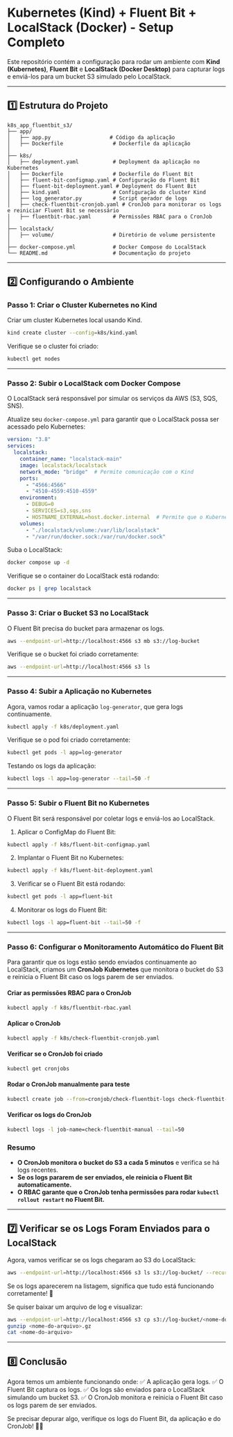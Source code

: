 # **Kubernetes (Kind) + Fluent Bit + LocalStack (Docker) - Setup Completo**

Este repositório contém a configuração para rodar um ambiente com **Kind (Kubernetes)**, **Fluent Bit** e **LocalStack (Docker Desktop)** para capturar logs e enviá-los para um bucket S3 simulado pelo LocalStack.

---

## **1️⃣ Estrutura do Projeto**

```plaintext
k8s_app_fluentbit_s3/
├── app/
│   ├── app.py                   # Código da aplicação
│   ├── Dockerfile                # Dockerfile da aplicação
│
├── k8s/
│   ├── deployment.yaml           # Deployment da aplicação no Kubernetes
│   ├── Dockerfile                # Dockerfile do Fluent Bit
│   ├── fluent-bit-configmap.yaml # Configuração do Fluent Bit
│   ├── fluent-bit-deployment.yaml # Deployment do Fluent Bit
│   ├── kind.yaml                 # Configuração do cluster Kind
│   ├── log_generator.py          # Script gerador de logs
│   ├── check-fluentbit-cronjob.yaml # CronJob para monitorar os logs e reiniciar Fluent Bit se necessário
│   ├── fluentbit-rbac.yaml       # Permissões RBAC para o CronJob
│
├── localstack/
│   ├── volume/                   # Diretório de volume persistente
│
├── docker-compose.yml            # Docker Compose do LocalStack
└── README.md                     # Documentação do projeto
```

---

## **2️⃣ Configurando o Ambiente**

### **Passo 1: Criar o Cluster Kubernetes no Kind**
Criar um cluster Kubernetes local usando Kind.

```sh
kind create cluster --config=k8s/kind.yaml
```

Verifique se o cluster foi criado:
```sh
kubectl get nodes
```

---

### **Passo 2: Subir o LocalStack com Docker Compose**
O LocalStack será responsável por simular os serviços da AWS (S3, SQS, SNS).

Atualize seu `docker-compose.yml` para garantir que o LocalStack possa ser acessado pelo Kubernetes:

```yaml
version: "3.8"
services:
  localstack:
    container_name: "localstack-main"
    image: localstack/localstack
    network_mode: "bridge"  # Permite comunicação com o Kind
    ports:
      - "4566:4566"
      - "4510-4559:4510-4559"
    environment:
      - DEBUG=0
      - SERVICES=s3,sqs,sns
      - HOSTNAME_EXTERNAL=host.docker.internal  # Permite que o Kubernetes acesse via host.docker.internal
    volumes:
      - "./localstack/volume:/var/lib/localstack"
      - "/var/run/docker.sock:/var/run/docker.sock"
```

Suba o LocalStack:

```sh
docker compose up -d
```

Verifique se o container do LocalStack está rodando:

```sh
docker ps | grep localstack
```

---

### **Passo 3: Criar o Bucket S3 no LocalStack**
O Fluent Bit precisa do bucket para armazenar os logs.

```sh
aws --endpoint-url=http://localhost:4566 s3 mb s3://log-bucket
```

Verifique se o bucket foi criado corretamente:
```sh
aws --endpoint-url=http://localhost:4566 s3 ls
```

---

### **Passo 4: Subir a Aplicação no Kubernetes**
Agora, vamos rodar a aplicação `log-generator`, que gera logs continuamente.

```sh
kubectl apply -f k8s/deployment.yaml
```

Verifique se o pod foi criado corretamente:

```sh
kubectl get pods -l app=log-generator
```

Testando os logs da aplicação:

```sh
kubectl logs -l app=log-generator --tail=50 -f
```

---

### **Passo 5: Subir o Fluent Bit no Kubernetes**
O Fluent Bit será responsável por coletar logs e enviá-los ao LocalStack.

1. Aplicar o ConfigMap do Fluent Bit:

```sh
kubectl apply -f k8s/fluent-bit-configmap.yaml
```

2. Implantar o Fluent Bit no Kubernetes:

```sh
kubectl apply -f k8s/fluent-bit-deployment.yaml
```

3. Verificar se o Fluent Bit está rodando:

```sh
kubectl get pods -l app=fluent-bit
```

4. Monitorar os logs do Fluent Bit:

```sh
kubectl logs -l app=fluent-bit --tail=50 -f
```

---

### **Passo 6: Configurar o Monitoramento Automático do Fluent Bit**
Para garantir que os logs estão sendo enviados continuamente ao LocalStack, criamos um **CronJob Kubernetes** que monitora o bucket do S3 e reinicia o Fluent Bit caso os logs parem de ser enviados.

#### **Criar as permissões RBAC para o CronJob**
```sh
kubectl apply -f k8s/fluentbit-rbac.yaml
```

#### **Aplicar o CronJob**
```sh
kubectl apply -f k8s/check-fluentbit-cronjob.yaml
```

#### **Verificar se o CronJob foi criado**
```sh
kubectl get cronjobs
```

#### **Rodar o CronJob manualmente para teste**
```sh
kubectl create job --from=cronjob/check-fluentbit-logs check-fluentbit-manual
```

#### **Verificar os logs do CronJob**
```sh
kubectl logs -l job-name=check-fluentbit-manual --tail=50
```

### **Resumo**
- **O CronJob monitora o bucket do S3 a cada 5 minutos** e verifica se há logs recentes.
- **Se os logs pararem de ser enviados, ele reinicia o Fluent Bit automaticamente.**
- **O RBAC garante que o CronJob tenha permissões para rodar `kubectl rollout restart` no Fluent Bit.**

---

## **7️⃣ Verificar se os Logs Foram Enviados para o LocalStack**
Agora, vamos verificar se os logs chegaram ao S3 do LocalStack:

```sh
aws --endpoint-url=http://localhost:4566 s3 ls s3://log-bucket/ --recursive
```

Se os logs aparecerem na listagem, significa que tudo está funcionando corretamente! 🎉

Se quiser baixar um arquivo de log e visualizar:

```sh
aws --endpoint-url=http://localhost:4566 s3 cp s3://log-bucket/<nome-do-arquivo>.gz .
gunzip <nome-do-arquivo>.gz
cat <nome-do-arquivo>
```

---

## **8️⃣ Conclusão**
Agora temos um ambiente funcionando onde:
✅ A aplicação gera logs.
✅ O Fluent Bit captura os logs.
✅ Os logs são enviados para o LocalStack simulando um bucket S3.
✅ O CronJob monitora e reinicia o Fluent Bit caso os logs parem de ser enviados.

Se precisar depurar algo, verifique os logs do Fluent Bit, da aplicação e do CronJob! 🚀🔥

